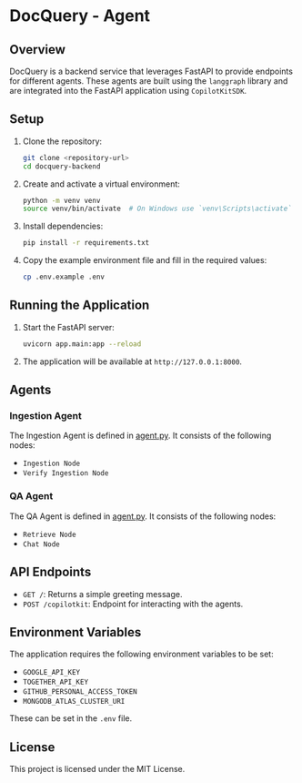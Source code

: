 # DocQuery - Agent

## Overview

DocQuery is a backend service that leverages FastAPI to provide endpoints for different agents. These agents are built using the `langgraph` library and are integrated into the FastAPI application using `CopilotKitSDK`.

## Setup

1. Clone the repository:
    ```sh
    git clone <repository-url>
    cd docquery-backend
    ```

2. Create and activate a virtual environment:
    ```sh
    python -m venv venv
    source venv/bin/activate  # On Windows use `venv\Scripts\activate`
    ```

3. Install dependencies:
    ```sh
    pip install -r requirements.txt
    ```

4. Copy the example environment file and fill in the required values:
    ```sh
    cp .env.example .env
    ```

## Running the Application

1. Start the FastAPI server:
    ```sh
    uvicorn app.main:app --reload
    ```

2. The application will be available at `http://127.0.0.1:8000`.

## Agents

### Ingestion Agent

The Ingestion Agent is defined in [agent.py](http://_vscodecontentref_/9). It consists of the following nodes:
- `Ingestion Node`
- `Verify Ingestion Node`

### QA Agent

The QA Agent is defined in [agent.py](http://_vscodecontentref_/10). It consists of the following nodes:
- `Retrieve Node`
- `Chat Node`

## API Endpoints

- `GET /`: Returns a simple greeting message.
- `POST /copilotkit`: Endpoint for interacting with the agents.

## Environment Variables

The application requires the following environment variables to be set:

- `GOOGLE_API_KEY`
- `TOGETHER_API_KEY`
- `GITHUB_PERSONAL_ACCESS_TOKEN`
- `MONGODB_ATLAS_CLUSTER_URI`

These can be set in the `.env` file.

## License

This project is licensed under the MIT License.